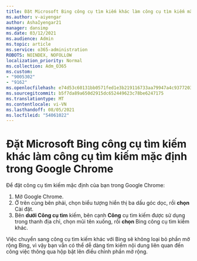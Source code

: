 ```yaml
---
title: Đặt Microsoft Bing công cụ tìm kiếm khác làm công cụ tìm kiếm mặc định trong Google Chrome
ms.author: v-aiyengar
author: AshaIyengar21
manager: dansimp
ms.date: 03/12/2021
ms.audience: Admin
ms.topic: article
ms.service: o365-administration
ROBOTS: NOINDEX, NOFOLLOW
localization_priority: Normal
ms.collection: Adm_O365
ms.custom:
- "9005302"
- "9162"
ms.openlocfilehash: e74d53c60131bb0571fed1e3b219116733aa79947a4c93772039da3bee0660d8
ms.sourcegitcommit: b5f7da89a650d2915dc652449623c78be6247175
ms.translationtype: MT
ms.contentlocale: vi-VN
ms.lasthandoff: 08/05/2021
ms.locfileid: "54061022"
---
```

# <a name="set-microsoft-bing-or-another-search-engine-as-the-default-search-engine-in-google-chrome"></a>Đặt Microsoft Bing công cụ tìm kiếm khác làm công cụ tìm kiếm mặc định trong Google Chrome

Để đặt công cụ tìm kiếm mặc định của bạn trong Google Chrome:

1. Mở Google Chrome.
1. Ở trên cùng bên phải, chọn biểu tượng hiển thị ba dấu góc dọc, rồi **chọn** Cài đặt.
1. Bên **dưới Công cụ tìm** kiếm, bên cạnh **Công** cụ tìm kiếm được sử dụng trong thanh địa chỉ, chọn mũi tên xuống, rồi **chọn** Bing công cụ tìm kiếm khác.

Việc chuyển sang công cụ tìm kiếm khác với Bing sẽ không loại bỏ phần mở rộng Bing, vì vậy bạn vẫn có thể dễ dàng tìm kiếm nội dung liên quan đến công việc thông qua hộp bật lên điều chỉnh phần mở rộng.

